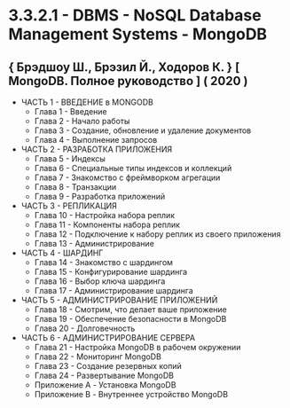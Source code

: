 # 3.3.2.1 - DBMS - NoSQL Database Management Systems - MongoDB

## { Брэдшоу Ш., Брэзил Й., Ходоров К. } [ MongoDB. Полное руководство ] ( 2020 )

- ЧАСТЬ 1 - ВВЕДЕНИЕ в MONGODB
  - Глава 1 - Введение
  - Глава 2 - Начало работы
  - Глава 3 - Создание, обновление и удаление документов
  - Глава 4 - Выполнение запросов
- ЧАСТЬ 2 - РАЗРАБОТКА ПРИЛОЖЕНИЯ
  - Глава 5 - Индексы
  - Глава 6 - Специальные типы индексов и коллекций
  - Глава 7 - Знакомство с фреймворком агрегации
  - Глава 8 - Транзакции
  - Глава 9 - Разработка приложений
- ЧАСТЬ 3 - РЕПЛИКАЦИЯ
  - Глава 10 - Настройка набора реплик
  - Глава 11 - Компоненты набора реплик
  - Глава 12 - Подключение к набору реплик из своего приложения
  - Глава 13 - Администрирование
- ЧАСТЬ 4 - ШАРДИНГ
  - Глава 14 - Знакомство с шардингом
  - Глава 15 - Конфигурирование шардинга
  - Глава 16 - Выбор ключа шардинга
  - Глава 17 - Администрирование шардинга
- ЧАСТЬ 5 - АДМИНИСТРИРОВАНИЕ ПРИЛОЖЕНИЙ
  - Глава 18 - Смотрим, что делает ваше приложение
  - Глава 19 - Обеспечение безопасности в MongoDB
  - Глава 20 - Долговечность
- ЧАСТЬ 6 - АДМИНИСТРИРОВАНИЕ СЕРВЕРА
  - Глава 21 - Настройка MongoDB в рабочем окружении
  - Глава 22 - Мониторинг MongoDB
  - Глава 23 - Создание резервных копий
  - Глава 24 - Развертывание MongoDB
  - Приложение A - Установка MongoDB
  - Приложение B - Внутреннее устройство MongoDB

